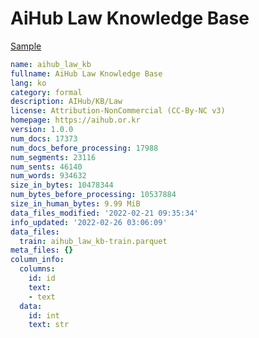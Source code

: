 # AiHub Law Knowledge Base
 
[Sample](../sample/aihub_law_kb.txt)
 
<!-- MARKDOWN-AUTO-DOCS:START (CODE:src=../../../ekorpkit/resources/corpora/aihub_law_kb.yaml) -->
<!-- The below code snippet is automatically added from ../../../ekorpkit/resources/corpora/aihub_law_kb.yaml -->
```yaml
name: aihub_law_kb
fullname: AiHub Law Knowledge Base
lang: ko
category: formal
description: AIHub/KB/Law
license: Attribution-NonCommercial (CC-By-NC v3)
homepage: https://aihub.or.kr
version: 1.0.0
num_docs: 17373
num_docs_before_processing: 17988
num_segments: 23116
num_sents: 46140
num_words: 934632
size_in_bytes: 10478344
num_bytes_before_processing: 10537884
size_in_human_bytes: 9.99 MiB
data_files_modified: '2022-02-21 09:35:34'
info_updated: '2022-02-26 03:06:09'
data_files:
  train: aihub_law_kb-train.parquet
meta_files: {}
column_info:
  columns:
    id: id
    text:
    - text
  data:
    id: int
    text: str
```
<!-- MARKDOWN-AUTO-DOCS:END -->
